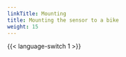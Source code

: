 ```yaml
---
linkTitle: Mounting
title: Mounting the sensor to a bike
weight: 15
---
```


{{< language-switch 1 >}}
